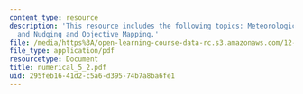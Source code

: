 ```yaml
---
content_type: resource
description: 'This resource includes the following topics: Meteorological Assimilation,
  and Nudging and Objective Mapping.'
file: /media/https%3A/open-learning-course-data-rc.s3.amazonaws.com/12-864-inference-from-data-and-models-spring-2005/295feb1641d2c5a6d39574b7a8ba6fe1_numerical_5_2.pdf
file_type: application/pdf
resourcetype: Document
title: numerical_5_2.pdf
uid: 295feb16-41d2-c5a6-d395-74b7a8ba6fe1
---
```

